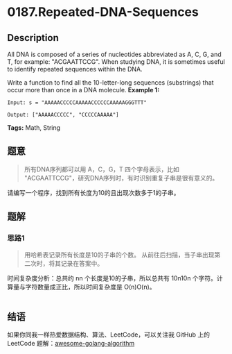 # 0187.Repeated-DNA-Sequences

## Description

All DNA is composed of a series of nucleotides abbreviated as A, C, G, and T, for example: "ACGAATTCCG". When studying DNA, it is sometimes useful to identify repeated sequences within the DNA.

Write a function to find all the 10-letter-long sequences \(substrings\) that occur more than once in a DNA molecule. **Example 1:**

```text
Input: s = "AAAAACCCCCAAAAACCCCCCAAAAAGGGTTT"

Output: ["AAAAACCCCC", "CCCCCAAAAA"]
```

**Tags:** Math, String

## 题意

> 所有DNA序列都可以用 A，C，G，T 四个字母表示，比如 "ACGAATTCCG"，研究DNA序列时，有时识别重复子串是很有意义的。

请编写一个程序，找到所有长度为10的且出现次数多于1的子串。

## 题解

### 思路1

> 用哈希表记录所有长度是10的子串的个数。 从前往后扫描，当子串出现第二次时，将其记录在答案中。

时间复杂度分析：总共约 nn 个长度是10的子串，所以总共有 10n10n 个字符。计算量与字符数量成正比，所以时间复杂度是 O\(n\)O\(n\)。

```go

```

## 结语

如果你同我一样热爱数据结构、算法、LeetCode，可以关注我 GitHub 上的 LeetCode 题解：[awesome-golang-algorithm](https://github.com/kylesliu/awesome-golang-algorithm)

